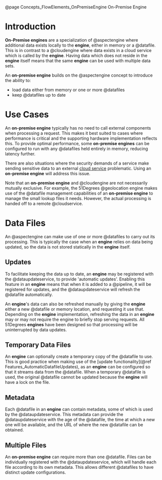 @page Concepts_FlowElements_OnPremiseEngine On-Premise Engine

# Introduction

**On-Premise engines** are a specialization of @aspectengine where additional data exists locally to
the **engine**, either in memory or a @datafile. This is in contrast to a @cloudengine where data
exists in a cloud service which is called by the **engine**. Having data which does not reside in the
**engine** itself means that the same **engine** can be used with multiple data sets.

An **on-premise engine** builds on the @aspectengine concept to introduce the ability to:
* load data either from memory or one or more @datafiles
* keep @datafiles up to date


# Use Cases

An **on-premise engine** typically has no need to call external components when processing a request.
This makes it best suited to cases where performance is critical and the supporting hardware implementation
reflects this. To provide optimal performance, some **on-premise engines** can be configured to run 
with any @datafiles held entirely in memory, reducing latency further.

There are also situations where the security demands of a service make sending sensitive data to an
external [cloud service](@term{CloudService}) problematic. Using an **on-premise engine** will address this issue.

Note that an **on-premise engine** and @cloudengine are not necessarily mutually exclusive. For example,
the 51Degrees @geolocation engine makes use of the @datafile management capabilities of an **on-premise engine**
to manage the small lookup files it needs. However, the actual processing is handed off to a remote @cloudservice.

# Data Files

An @aspectengine can make use of one or more @datafiles to carry out its processing. This is typically the 
case when an **engine** relies on data being updated, so the data is not stored statically in the **engine** itself.

## Updates

To facilitate keeping the data up to date, an **engine** may be registered with the @dataupdateservice, to provide 'automatic updates'. Enabling this feature
in an **engine** means that when it is added to a @pipeline, it will be registered for updates, and the @dataupdateservice
will refresh the @datafile automatically.

An **engine**'s data can also be refreshed manually by giving the **engine** either a new @datafile or memory location, and requesting
it use that. Depending on the **engine** implementation, refreshing the data in an **engine** may or may not require the engine to
briefly stop serving requests. 
All 51Degrees **engines** have been designed so that processing will be uninterrupted by data updates.

## Temporary Data Files

An **engine** can optionally create a temporary copy of the @datafile to use. This is good practice when making use of the
[update functionality](@ref Features_AutomaticDatafileUpdates), as an **engine** can be configured so that it streams data from the @datafile. When a temporary @datafile
is used, the original @datafile cannot be updated because the **engine** will have a lock on the file.

## Metadata

Each @datafile in an **engine** can contain metadata, some of which is used by the @dataupdateservice. This metadata can provide
the @dataupdateservice with the age of the @datafile, the time at which a new one will be available, and the URL of where the new @datafile can be obtained.

## Multiple Files

An **on-premise engine** can require more than one @datafile. Files can be individually registered with the @dataupdateservice, 
which will handle each file according to its own metadata. This allows different @datafiles to have distinct update configurations.
